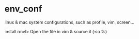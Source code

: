 env_conf
========

linux &amp; mac system configurations, such as profile, vim, screen...

install rmvb:
Open the file in vim & source it (:so %)
